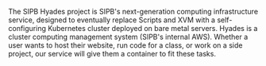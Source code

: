 The SIPB Hyades project is SIPB's next-generation computing infrastructure service, designed to eventually replace Scripts and XVM with a self-configuring Kubernetes cluster deployed on bare metal servers. Hyades is a cluster computing management system (SIPB's internal AWS). Whether a user wants to host their website, run code for a class, or work on a side project, our service will give them a container to fit these tasks.
